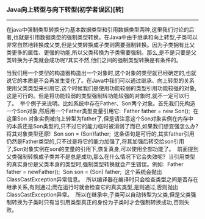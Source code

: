 ### Java向上转型与向下转型(初学者误区)[转]

---

​	在java中强制类型转换分为基本数据类型和引用数据类型两种,这里我们讨论的后者,也就是引用数据类型的强制类型转换。在Java中由于继承和向上转型,子类可以非常自然地转换成父类,但是父类转换成子类则需要强制转换。因为子类拥有比父类更多的属性、更强的功能,所以父类转换为子类需要强制。那么,是不是只要是父类转换为子类就会成功呢?其实不然,他们之间的强制类型转换是有条件的。 

​	当我们用一个类型的构造器构造出一个对象时,这个对象的类型就已经确定的,也就说它的本质是不会再发生变化了。在Java中我们可以通过继承、向上转型的关系使用父类类型来引用它,这个时候我们是使用功能较弱的类型引用功能较强的对象,这是可行的。但是将功能较弱的类型强制转功能较强的对象时,就不一定可以行了。  举个例子来说明。比如系统中存在Father、Son两个对象。首先我们先构造一个Son对象,然后用一个Father类型变量引用它:  Father father = new Son();  在这里Son 对象实例被向上转型为father了,但是请注意这个Son对象实例在内存中的本质还是Son类型的,只不过它的能力临时被消弱了而已,如果我们想变强怎么办?将其对象类型还原!  Son son = (Son)father;  这条语句是可行的,其实father引用仍然是Father类型的,只不过是将它的能力加强了,将其加强后转交给son引用了,Son对象实例在son的变量的引用下,恢复真身,可以使用全部功能了。  前面提到父类强制转换成子类并不是总是成功,那么在什么情况下它会失效呢?  当引用类型的真实身份是父类本身的类型时,强制类型转换就会产生错误。例如:  Father father = newFather();  Son son = (Son) father;  这个系统会抛出ClassCastException异常信息。  所以编译器在编译时只会检查类型之间是否存在继承关系,有则通过;而在运行时就会检查它的真实类型,是则通过,否则抛出ClassCastException异常。  所以在继承中,子类可以自动转型为父类,但是父类强制转换为子类时只有当引用类型真正的身份为子类时才会强制转换成功,否则失败。 
